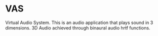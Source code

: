 # VAS
Virtual Audio System. This is an audio application that plays sound in 3 dimensions. 3D Audio achieved through binaural audio hrtf functions.
